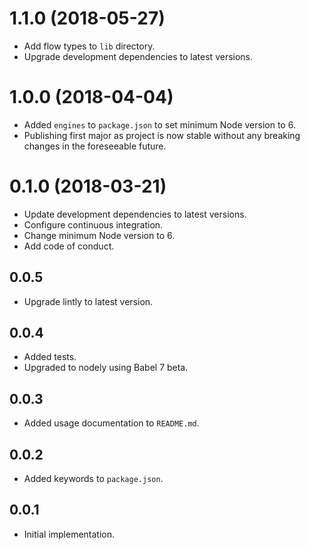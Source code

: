 # 1.1.0 (2018-05-27)

*  Add flow types to `lib` directory.
* Upgrade development dependencies to latest versions.


# 1.0.0 (2018-04-04)

*   Added `engines` to `package.json` to set minimum Node version to 6.
*   Publishing first major as project is now stable without any breaking changes in the foreseeable future.

# 0.1.0 (2018-03-21)

*   Update development dependencies to latest versions.
*   Configure continuous integration.
*   Change minimum Node version to 6.
*   Add code of conduct.

## 0.0.5

*   Upgrade lintly to latest version.

## 0.0.4

*   Added tests.
*   Upgraded to nodely using Babel 7 beta.

## 0.0.3

*   Added usage documentation to `README.md`.

## 0.0.2

*   Added keywords to `package.json`.

## 0.0.1

*   Initial implementation.
